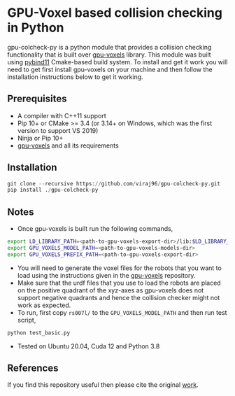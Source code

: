 # GPU-Voxel based collision checking in Python

gpu-colcheck-py is a python module that provides a collision checking functionality that is built over [gpu-voxels](https://www.gpu-voxels.org/) library. This module was built using [pybind11](https://github.com/pybind/pybind11) Cmake-based build system. To install and get it work you will need to get first install gpu-voxels on your machine and then follow the installation instructions below to get it working. 

## Prerequisites

* A compiler with C++11 support
* Pip 10+ or CMake >= 3.4 (or 3.14+ on Windows, which was the first version to support VS 2019)
* Ninja or Pip 10+
* [gpu-voxels](https://github.com/fzi-forschungszentrum-informatik/gpu-voxels) and all its requirements


## Installation

```python
git clone --recursive https://github.com/viraj96/gpu-colcheck-py.git
pip install ./gpu-colcheck-py
```

## Notes

* Once gpu-voxels is built run the following commands,

```sh
export LD_LIBRARY_PATH=<path-to-gpu-voxels-export-dir>/lib:$LD_LIBRARY_PATH
export GPU_VOXELS_MODEL_PATH=<path-to-gpu-voxels-models-dir>
export GPU_VOXELS_PREFIX_PATH=<path-to-gpu-voxels-export-dir>

```

* You will need to generate the voxel files for the robots that you want to load using the instructions given in the [gpu-voxels](https://github.com/fzi-forschungszentrum-informatik/gpu-voxels) repository. 
* Make sure that the urdf files that you use to load the robots are placed on the positive quadrant of the xyz-axes as gpu-voxels does not support negative quadrants and hence the collision checker might not work as expected. 
* To run, first copy `rs007l/` to the `GPU_VOXELS_MODEL_PATH` and then run test script,
```python
python test_basic.py
```
* Tested on Ubuntu 20.04, Cuda 12 and Python 3.8
 
## References

If you find this repository useful then please cite the original [work](https://github.com/fzi-forschungszentrum-informatik/gpu-voxels).
